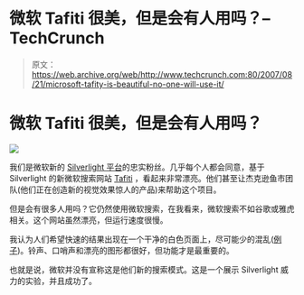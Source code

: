# 微软 Tafiti 很美，但是会有人用吗？–TechCrunch

> 原文：<https://web.archive.org/web/http://www.techcrunch.com:80/2007/08/21/microsoft-tafity-is-beautiful-no-one-will-use-it/>

# 微软 Tafiti 很美，但是会有人用吗？

![](img/08f4b8ea584897dc1cb4aeb056da7086.png)

我们是微软新的 [Silverlight 平台](https://web.archive.org/web/20211206044128/http://www.beta.techcrunch.com/2007/05/01/take-time-to-understand-silverlight-its-important/)的忠实粉丝。几乎每个人都会同意，基于 Silverlight 的新微软搜索网站 [Tafiti](https://web.archive.org/web/20211206044128/http://www.tafiti.com/) ，看起来非常漂亮。他们甚至让杰克逊鱼市团队(他们正在创造新的视觉效果惊人的产品)来帮助这个项目。

但是会有很多人用吗？它仍然使用微软搜索，在我看来，微软搜索不如谷歌或雅虎相关。这个网站虽然漂亮，但运行速度很慢。

我认为人们希望快速的结果出现在一个干净的白色页面上，尽可能少的混乱([例子](https://web.archive.org/web/20211206044128/http://www.google.com/search?q=apple&ie=utf-8&oe=utf-8&aq=t&rls=org.mozilla:en-US:official&client=firefox-a))。铃声、口哨声和漂亮的图形都很好，但功能才是最重要的。

也就是说，微软并没有宣称这是他们新的搜索模式。这是一个展示 Silverlight 威力的实验，并且成功了。